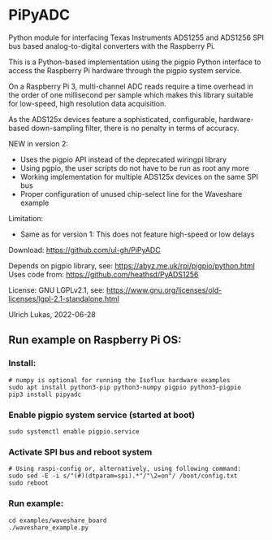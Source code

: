 # PiPyADC
Python module for interfacing Texas Instruments ADS1255 and ADS1256
SPI bus based analog-to-digital converters with the Raspberry Pi.

This is a Python-based implementation using the pigpio Python interface
to access the Raspberry Pi hardware through the pigpio system service.

On a Raspberry Pi 3, multi-channel ADC reads require a time overhead in
the order of one millisecond per sample which makes this library suitable
for low-speed, high resolution data acquisition.

As the ADS125x devices feature a sophisticated, configurable, hardware-based
down-sampling filter, there is no penalty in terms of accuracy.

NEW in version 2:
* Uses the pigpio API instead of the deprecated wiringpi library
* Using pgpio, the user scripts do not have to be run as root any more
* Working implementation for multiple ADS125x devices on the same SPI bus
* Proper configuration of unused chip-select line for the Waveshare example

Limitation:
* Same as for version 1: This does not feature high-speed or low delays

Download: https://github.com/ul-gh/PiPyADC

Depends on pigpio library, see: https://abyz.me.uk/rpi/pigpio/python.html
Uses code from: https://github.com/heathsd/PyADS1256

License: GNU LGPLv2.1, see:
https://www.gnu.org/licenses/old-licenses/lgpl-2.1-standalone.html

Ulrich Lukas, 2022-06-28

## Run example on Raspberry Pi OS:
### Install:
	# numpy is optional for running the Isoflux hardware examples
	sudo apt install python3-pip python3-numpy pigpio python3-pigpio
	pip3 install pipyadc
### Enable pigpio system service (started at boot)
	sudo systemctl enable pigpio.service
### Activate SPI bus and reboot system
	# Using raspi-config or, alternatively, using following command:
	sudo sed -E -i s/"(#)(dtparam=spi).*"/"\2=on"/ /boot/config.txt
	sudo reboot
### Run example:
	cd examples/waveshare_board
	./waveshare_example.py


